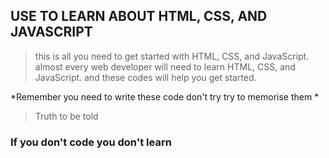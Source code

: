 ## USE TO LEARN ABOUT HTML, CSS, AND JAVASCRIPT

> this is all you need to get started with HTML, CSS, and JavaScript. almost every web developer will need to learn HTML, CSS, and JavaScript. and these codes will help you get started.

*Remember you need to write these code don't try try to memorise them *

> Truth to be told

### If you don't code you don't learn 
